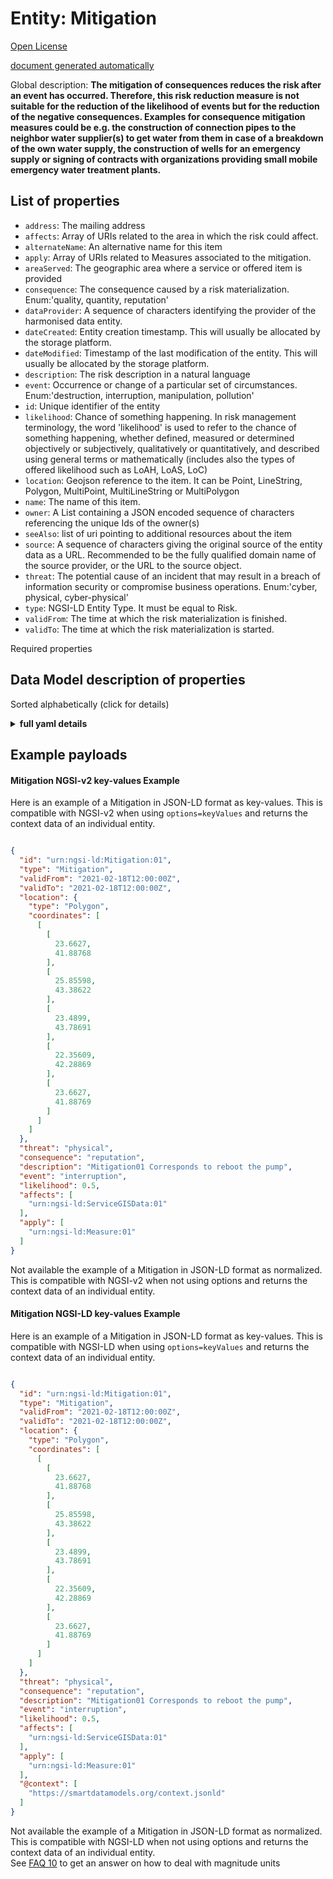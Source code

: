 Entity: Mitigation  
==================  
[Open License](https://github.com/smart-data-models//dataModel.RiskManagement/blob/master/Mitigation/LICENSE.md)  
[document generated automatically](https://docs.google.com/presentation/d/e/2PACX-1vTs-Ng5dIAwkg91oTTUdt8ua7woBXhPnwavZ0FxgR8BsAI_Ek3C5q97Nd94HS8KhP-r_quD4H0fgyt3/pub?start=false&loop=false&delayms=3000#slide=id.gb715ace035_0_60)  
Global description: **The mitigation of consequences reduces the risk after an event has occurred. Therefore, this risk reduction measure is not suitable for the reduction of the likelihood of events but for the reduction of the negative consequences. Examples for consequence mitigation measures could be e.g. the construction of connection pipes to the neighbor water supplier(s) to get water from them in case of a breakdown of the own water supply, the construction of wells for an emergency supply or signing of contracts with organizations providing small mobile emergency water treatment plants.**  

## List of properties  

- `address`: The mailing address  - `affects`: Array of URIs related to the area in which the risk could affect.  - `alternateName`: An alternative name for this item  - `apply`: Array of URIs related to Measures associated to the mitigation.  - `areaServed`: The geographic area where a service or offered item is provided  - `consequence`: The consequence caused by a risk materialization. Enum:'quality, quantity, reputation'  - `dataProvider`: A sequence of characters identifying the provider of the harmonised data entity.  - `dateCreated`: Entity creation timestamp. This will usually be allocated by the storage platform.  - `dateModified`: Timestamp of the last modification of the entity. This will usually be allocated by the storage platform.  - `description`: The risk description in a natural language  - `event`: Occurrence or change of a particular set of circumstances. Enum:'destruction, interruption, manipulation, pollution'  - `id`: Unique identifier of the entity  - `likelihood`: Chance of something happening. In risk management terminology, the word 'likelihood' is used to refer to the chance of something happening, whether defined, measured or determined objectively or subjectively, qualitatively or quantitatively, and described using general terms or mathematically (includes also the types of offered likelihood such as LoAH, LoAS, LoC)  - `location`: Geojson reference to the item. It can be Point, LineString, Polygon, MultiPoint, MultiLineString or MultiPolygon  - `name`: The name of this item.  - `owner`: A List containing a JSON encoded sequence of characters referencing the unique Ids of the owner(s)  - `seeAlso`: list of uri pointing to additional resources about the item  - `source`: A sequence of characters giving the original source of the entity data as a URL. Recommended to be the fully qualified domain name of the source provider, or the URL to the source object.  - `threat`: The potential cause of an incident that may result in a breach of information security or compromise business operations. Enum:'cyber, physical, cyber-physical'  - `type`: NGSI-LD Entity Type. It must be equal to Risk.  - `validFrom`: The time at which the risk materialization is finished.  - `validTo`: The time at which the risk materialization is started.    
Required properties  
## Data Model description of properties  
Sorted alphabetically (click for details)  
<details><summary><strong>full yaml details</strong></summary>    
```yaml  
Mitigation:    
  description: 'The mitigation of consequences reduces the risk after an event has occurred. Therefore, this risk reduction measure is not suitable for the reduction of the likelihood of events but for the reduction of the negative consequences. Examples for consequence mitigation measures could be e.g. the construction of connection pipes to the neighbor water supplier(s) to get water from them in case of a breakdown of the own water supply, the construction of wells for an emergency supply or signing of contracts with organizations providing small mobile emergency water treatment plants.'    
  properties:    
    address:    
      description: 'The mailing address'    
      properties:    
        addressCountry:    
          description: 'Property. The country. For example, Spain. Model:''https://schema.org/addressCountry'''    
          type: string    
        addressLocality:    
          description: 'Property. The locality in which the street address is, and which is in the region. Model:''https://schema.org/addressLocality'''    
          type: string    
        addressRegion:    
          description: 'Property. The region in which the locality is, and which is in the country. Model:''https://schema.org/addressRegion'''    
          type: string    
        postOfficeBoxNumber:    
          description: 'Property. The post office box number for PO box addresses. For example, 03578. Model:''https://schema.org/postOfficeBoxNumber'''    
          type: string    
        postalCode:    
          description: 'Property. The postal code. For example, 24004. Model:''https://schema.org/https://schema.org/postalCode'''    
          type: string    
        streetAddress:    
          description: 'Property. The street address. Model:''https://schema.org/streetAddress'''    
          type: string    
      type: object    
      x-ngsi:    
        model: https://schema.org/address    
        type: Property    
    affects:    
      description: 'Array of URIs related to the area in which the risk could affect.'    
      items:    
        anyOf:    
          - description: 'Property. Identifier format of any NGSI entity'    
            maxLength: 256    
            minLength: 1    
            pattern: ^[\w\-\.\{\}\$\+\*\[\]`|~^@!,:\\]+$    
            type: string    
          - description: 'Property. Identifier format of any NGSI entity'    
            format: uri    
            type: string    
      type: array    
      x-ngsi:    
        type: Relationship    
    alternateName:    
      description: 'An alternative name for this item'    
      type: string    
      x-ngsi:    
        type: Property    
    apply:    
      description: 'Array of URIs related to Measures associated to the mitigation.'    
      items:    
        anyOf:    
          - description: 'Property. Identifier format of any NGSI entity'    
            maxLength: 256    
            minLength: 1    
            pattern: ^[\w\-\.\{\}\$\+\*\[\]`|~^@!,:\\]+$    
            type: string    
          - description: 'Property. Identifier format of any NGSI entity'    
            format: uri    
            type: string    
      type: array    
      x-ngsi:    
        type: Relationship    
    areaServed:    
      description: 'The geographic area where a service or offered item is provided'    
      type: string    
      x-ngsi:    
        model: https://schema.org/Text    
        type: Property    
    consequence:    
      description: 'The consequence caused by a risk materialization. Enum:''quality, quantity, reputation'''    
      enum:    
        - quality    
        - quantity    
        - reputation    
      type: string    
      x-ngsi:    
        type: Property    
    dataProvider:    
      description: 'A sequence of characters identifying the provider of the harmonised data entity.'    
      type: string    
      x-ngsi:    
        type: Property    
    dateCreated:    
      description: 'Entity creation timestamp. This will usually be allocated by the storage platform.'    
      format: date-time    
      type: string    
      x-ngsi:    
        type: Property    
    dateModified:    
      description: 'Timestamp of the last modification of the entity. This will usually be allocated by the storage platform.'    
      format: date-time    
      type: string    
      x-ngsi:    
        type: Property    
    description:    
      description: 'The risk description in a natural language'    
      type: string    
      x-ngsi:    
        type: Property    
    event:    
      description: 'Occurrence or change of a particular set of circumstances. Enum:''destruction, interruption, manipulation, pollution'''    
      enum:    
        - destruction    
        - interruption    
        - manipulation    
        - pollution    
      type: string    
      x-ngsi:    
        type: Property    
    id:    
      anyOf: &mitigation_-_properties_-_owner_-_items_-_anyof    
        - description: 'Property. Identifier format of any NGSI entity'    
          maxLength: 256    
          minLength: 1    
          pattern: ^[\w\-\.\{\}\$\+\*\[\]`|~^@!,:\\]+$    
          type: string    
        - description: 'Property. Identifier format of any NGSI entity'    
          format: uri    
          type: string    
      description: 'Unique identifier of the entity'    
      x-ngsi:    
        type: Property    
    likelihood:    
      description: 'Chance of something happening. In risk management terminology, the word ''likelihood'' is used to refer to the chance of something happening, whether defined, measured or determined objectively or subjectively, qualitatively or quantitatively, and described using general terms or mathematically (includes also the types of offered likelihood such as LoAH, LoAS, LoC)'    
      type: number    
      x-ngsi:    
        type: Property    
    location:    
      description: 'Geojson reference to the item. It can be Point, LineString, Polygon, MultiPoint, MultiLineString or MultiPolygon'    
      oneOf:    
        - description: 'Geoproperty. Geojson reference to the item. Point'    
          properties:    
            bbox:    
              items:    
                type: number    
              minItems: 4    
              type: array    
            coordinates:    
              items:    
                type: number    
              minItems: 2    
              type: array    
            type:    
              enum:    
                - Point    
              type: string    
          required:    
            - type    
            - coordinates    
          title: 'GeoJSON Point'    
          type: object    
        - description: 'Geoproperty. Geojson reference to the item. LineString'    
          properties:    
            bbox:    
              items:    
                type: number    
              minItems: 4    
              type: array    
            coordinates:    
              items:    
                items:    
                  type: number    
                minItems: 2    
                type: array    
              minItems: 2    
              type: array    
            type:    
              enum:    
                - LineString    
              type: string    
          required:    
            - type    
            - coordinates    
          title: 'GeoJSON LineString'    
          type: object    
        - description: 'Geoproperty. Geojson reference to the item. Polygon'    
          properties:    
            bbox:    
              items:    
                type: number    
              minItems: 4    
              type: array    
            coordinates:    
              items:    
                items:    
                  items:    
                    type: number    
                  minItems: 2    
                  type: array    
                minItems: 4    
                type: array    
              type: array    
            type:    
              enum:    
                - Polygon    
              type: string    
          required:    
            - type    
            - coordinates    
          title: 'GeoJSON Polygon'    
          type: object    
        - description: 'Geoproperty. Geojson reference to the item. MultiPoint'    
          properties:    
            bbox:    
              items:    
                type: number    
              minItems: 4    
              type: array    
            coordinates:    
              items:    
                items:    
                  type: number    
                minItems: 2    
                type: array    
              type: array    
            type:    
              enum:    
                - MultiPoint    
              type: string    
          required:    
            - type    
            - coordinates    
          title: 'GeoJSON MultiPoint'    
          type: object    
        - description: 'Geoproperty. Geojson reference to the item. MultiLineString'    
          properties:    
            bbox:    
              items:    
                type: number    
              minItems: 4    
              type: array    
            coordinates:    
              items:    
                items:    
                  items:    
                    type: number    
                  minItems: 2    
                  type: array    
                minItems: 2    
                type: array    
              type: array    
            type:    
              enum:    
                - MultiLineString    
              type: string    
          required:    
            - type    
            - coordinates    
          title: 'GeoJSON MultiLineString'    
          type: object    
        - description: 'Geoproperty. Geojson reference to the item. MultiLineString'    
          properties:    
            bbox:    
              items:    
                type: number    
              minItems: 4    
              type: array    
            coordinates:    
              items:    
                items:    
                  items:    
                    items:    
                      type: number    
                    minItems: 2    
                    type: array    
                  minItems: 4    
                  type: array    
                type: array    
              type: array    
            type:    
              enum:    
                - MultiPolygon    
              type: string    
          required:    
            - type    
            - coordinates    
          title: 'GeoJSON MultiPolygon'    
          type: object    
      x-ngsi:    
        type: Geoproperty    
    name:    
      description: 'The name of this item.'    
      type: string    
      x-ngsi:    
        type: Property    
    owner:    
      description: 'A List containing a JSON encoded sequence of characters referencing the unique Ids of the owner(s)'    
      items:    
        anyOf: *mitigation_-_properties_-_owner_-_items_-_anyof    
        description: 'Property. Unique identifier of the entity'    
      type: array    
      x-ngsi:    
        type: Property    
    seeAlso:    
      description: 'list of uri pointing to additional resources about the item'    
      oneOf:    
        - items:    
            format: uri    
            type: string    
          minItems: 1    
          type: array    
        - format: uri    
          type: string    
      x-ngsi:    
        type: Property    
    source:    
      description: 'A sequence of characters giving the original source of the entity data as a URL. Recommended to be the fully qualified domain name of the source provider, or the URL to the source object.'    
      type: string    
      x-ngsi:    
        type: Property    
    threat:    
      description: 'The potential cause of an incident that may result in a breach of information security or compromise business operations. Enum:''cyber, physical, cyber-physical'''    
      enum:    
        - cyber    
        - physical    
        - cyber-physical    
      type: string    
      x-ngsi:    
        type: Property    
    type:    
      description: 'NGSI-LD Entity Type. It must be equal to Risk.'    
      enum:    
        - Mitigation    
      type: string    
      x-ngsi:    
        type: Property    
    validFrom:    
      description: 'The time at which the risk materialization is finished.'    
      format: date-time    
      type: string    
      x-ngsi:    
        model: https://schema.org/Time    
        type: Property    
    validTo:    
      description: 'The time at which the risk materialization is started.'    
      format: date-time    
      type: string    
      x-ngsi:    
        model: https://schema.org/Time    
        type: Property    
  required: []    
  type: object    
```  
</details>    
## Example payloads    
#### Mitigation NGSI-v2 key-values Example    
Here is an example of a Mitigation in JSON-LD format as key-values. This is compatible with NGSI-v2 when  using `options=keyValues` and returns the context data of an individual entity.  
```json  
{  
  "id": "urn:ngsi-ld:Mitigation:01",  
  "type": "Mitigation",  
  "validFrom": "2021-02-18T12:00:00Z",  
  "validTo": "2021-02-18T12:00:00Z",  
  "location": {  
    "type": "Polygon",  
    "coordinates": [  
      [  
        [  
          23.6627,  
          41.88768  
        ],  
        [  
          25.85598,  
          43.38622  
        ],  
        [  
          23.4899,  
          43.78691  
        ],  
        [  
          22.35609,  
          42.28869  
        ],  
        [  
          23.6627,  
          41.88769  
        ]  
      ]  
    ]  
  },  
  "threat": "physical",  
  "consequence": "reputation",  
  "description": "Mitigation01 Corresponds to reboot the pump",  
  "event": "interruption",  
  "likelihood": 0.5,  
  "affects": [  
    "urn:ngsi-ld:ServiceGISData:01"  
  ],  
  "apply": [  
    "urn:ngsi-ld:Measure:01"  
  ]  
}  
```  
Not available the example of a Mitigation in JSON-LD format as normalized. This is compatible with NGSI-v2 when not using options and returns the context data of an individual entity.  
#### Mitigation NGSI-LD key-values Example    
Here is an example of a Mitigation in JSON-LD format as key-values. This is compatible with NGSI-LD when  using `options=keyValues` and returns the context data of an individual entity.  
```json  
{  
  "id": "urn:ngsi-ld:Mitigation:01",  
  "type": "Mitigation",  
  "validFrom": "2021-02-18T12:00:00Z",  
  "validTo": "2021-02-18T12:00:00Z",  
  "location": {  
    "type": "Polygon",  
    "coordinates": [  
      [  
        [  
          23.6627,  
          41.88768  
        ],  
        [  
          25.85598,  
          43.38622  
        ],  
        [  
          23.4899,  
          43.78691  
        ],  
        [  
          22.35609,  
          42.28869  
        ],  
        [  
          23.6627,  
          41.88769  
        ]  
      ]  
    ]  
  },  
  "threat": "physical",  
  "consequence": "reputation",  
  "description": "Mitigation01 Corresponds to reboot the pump",  
  "event": "interruption",  
  "likelihood": 0.5,  
  "affects": [  
    "urn:ngsi-ld:ServiceGISData:01"  
  ],  
  "apply": [  
    "urn:ngsi-ld:Measure:01"  
  ],  
  "@context": [  
    "https://smartdatamodels.org/context.jsonld"  
  ]  
}  
```  
Not available the example of a Mitigation in JSON-LD format as normalized. This is compatible with NGSI-LD when not using options and returns the context data of an individual entity.  
See [FAQ 10](https://smartdatamodels.org/index.php/faqs/) to get an answer on how to deal with magnitude units